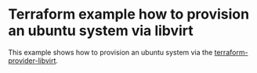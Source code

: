 # Terraform example how to provision an ubuntu system via libvirt
This example shows how to provision an ubuntu system via the [terraform-provider-libvirt](https://github.com/dmacvicar/terraform-provider-libvirt).